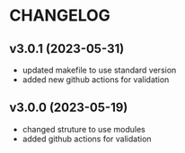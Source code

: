 # CHANGELOG
## v3.0.1 (2023-05-31)
- updated makefile to use standard version
- added new github actions for validation


## v3.0.0 (2023-05-19)

- changed struture to use modules
- added github actions for validation
